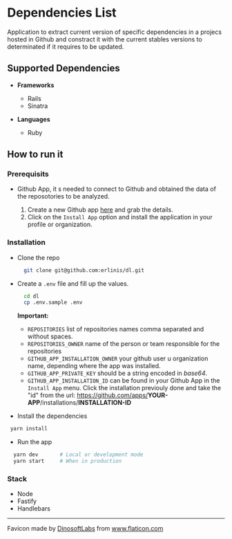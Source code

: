 # Dependencies List

Application to extract current version of specific dependencies in a projecs hosted in Github and constract it with the current stables versions to determinated if it requires to be updated.

## Supported Dependencies

- **Frameworks**

  - Rails
  - Sinatra

- **Languages**
  - Ruby

## How to run it

### Prerequisits

- Github App, it s needed to connect to Github and obtained the data of the reposotories to be analyzed.

  1. Create a new Github app [here](https://github.com/settings/apps) and grab the details.
  1. Click on the `Install App` option and install the application in your profile or organization.

### Installation

- Clone the repo

  ```sh
    git clone git@github.com:erlinis/dl.git
  ```

- Create a `.env` file and fill up the values.

  ```sh
    cd dl
    cp .env.sample .env
  ```

  **Important:**

  - `REPOSITORIES` list of repositories names comma separated and without spaces.
  - `REPOSITORIES_OWNER` name of the person or team responsible for the repositories
  - `GITHUB_APP_INSTALLATION_OWNER` your github user u organization name, depending where the app was installed.
  - `GITHUB_APP_PRIVATE_KEY` should be a string encoded in _base64_.
  - `GITHUB_APP_INSTALLATION_ID` can be found in your Github App in the `Install App` menu. Click the installation previouly done and take the "id" from the url: <https://github.com/apps/>**YOUR-APP**/installations/**INSTALLATION-ID**

- Install the dependencies

```sh
 yarn install
```

- Run the app

```sh
  yarn dev       # Local or development mode
  yarn start     # When in production
```

### Stack

- Node
- Fastify
- Handlebars

---

 <div>Favicon made by <a href="https://www.flaticon.com/authors/dinosoftlabs" title="DinosoftLabs">DinosoftLabs</a> from <a href="https://www.flaticon.com/" title="Flaticon">www.flaticon.com</a></div>
